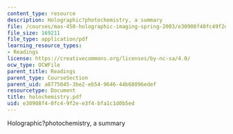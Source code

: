 ```yaml
---
content_type: resource
description: Holographic?photochemistry, a summary
file: /courses/mas-450-holographic-imaging-spring-2003/e30908f40fc49f2ee3f4bfa1c1d0b5ed_holochemistry.pdf
file_size: 169211
file_type: application/pdf
learning_resource_types:
- Readings
license: https://creativecommons.org/licenses/by-nc-sa/4.0/
ocw_type: OCWFile
parent_title: Readings
parent_type: CourseSection
parent_uid: a8775045-3be2-eb54-9646-44b68096edef
resourcetype: Document
title: holochemistry.pdf
uid: e30908f4-0fc4-9f2e-e3f4-bfa1c1d0b5ed
---
```

Holographic?photochemistry, a summary